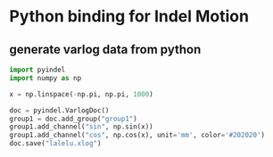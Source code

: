 # Python binding for Indel Motion

## generate varlog data from python

```python
import pyindel
import numpy as np

x = np.linspace(-np.pi, np.pi, 1000)

doc = pyindel.VarlogDoc()
group1 = doc.add_group("group1")
group1.add_channel("sin", np.sin(x))
group1.add_channel("cos", np.cos(x), unit='mm', color='#202020')
doc.save("lalelu.xlog")
```


